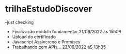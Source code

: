 # trilhaEstudoDiscover
-just checking
- Finalização módulo fundamentar 21/09/2022 as 15h09
- Upload do certificado 
- Javascript Assíncrono e Promises
- Trabalhando com APIs... 22/09/2022 áS 13h35